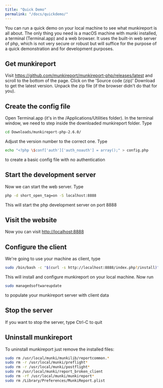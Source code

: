 ```yaml
---
title: "Quick Demo"
permalink: "/docs/quickdemo/"
---
```

You can run a quick demo on your local machine to see what munkireport is all about. The only thing you need is a macOS machine with munki installed, a terminal (Terminal.app) and a web browser.
It uses the built-in web server of php, which is not very secure or robust but will suffice for the purpose of a quick demonstration and for development purposes.

## Get munkireport

Visit https://github.com/munkireport/munkireport-php/releases/latest and scroll to the bottom of the page.
Click on the 'Source code (zip)' Download to get the latest version. Unpack the zip file (if the browser didn't do that for you).

## Create the config file

Open Terminal.app (it's in the /Applications/Utilities folder). In the terminal window, we need to step inside the downloaded munkireport folder. Type

```sh
cd Downloads/munkireport-php-2.6.0/
```
Adjust the version number to the correct one. Type

```sh
echo "<?php \$conf['auth']['auth_noauth'] = array();" > config.php
```
to create a basic config file with no authentication

## Start the development server

Now we can start the web server. Type

```sh
php -d short_open_tag=on -S localhost:8888
```
This will start the php development server on port 8888

## Visit the website

Now you can visit <http://localhost:8888>

## Configure the client

We're going to use your machine as client, type

```sh
sudo /bin/bash -c "$(curl -s http://localhost:8888/index.php?/install)"
```

This will install and configure munkireport on your local machine.
Now run

```sh
sudo managedsoftwareupdate
```

to populate your munkireport server with client data

## Stop the server

If you want to stop the server, type Ctrl-C to quit

## Uninstall munkireport

To uninstall munkireport just remove the installed files:

```sh
sudo rm /usr/local/munki/munkilib/reportcommon.*
sudo rm -r /usr/local/munki/preflight*
sudo rm -r /usr/local/munki/postflight*
sudo rm /usr/local/munki/report_broken_client
sudo rm -rf /usr/local/munki/munkireport*
sudo rm /Library/Preferences/MunkiReport.plist
```
